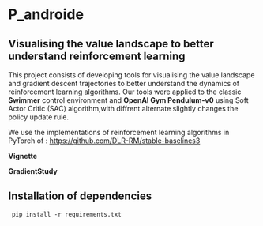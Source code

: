 # P_androide

 ## Visualising the value landscape to better understand reinforcement learning

This project consists of developing tools for visualising the value landscape and gradient descent trajectories to better understand the dynamics of reinforcement learning algorithms.
Our tools were applied to the classic **Swimmer** control environment and **OpenAI Gym Pendulum-v0** using Soft Actor Critic (SAC) algorithm,with diffrent alternate slightly changes the policy update rule.

 We use the implementations of reinforcement learning algorithms in PyTorch of : https://github.com/DLR-RM/stable-baselines3



**Vignette**

**GradientStudy**




## Installation of dependencies

```
 pip install -r requirements.txt

```

